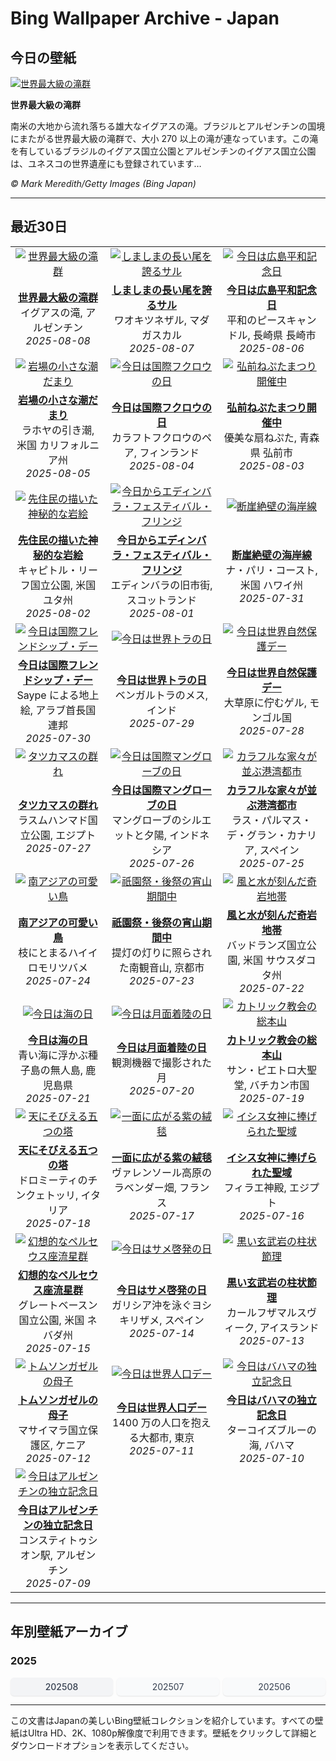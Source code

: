 # Bing Wallpaper Archive - Japan

## 今日の壁紙

[![世界最大級の滝群](https://www.bing.com/th?id=OHR.IguazuArgentina_JA-JP1040777979_UHD.jpg&pid=hp&w=2560)](https://bing.codexun.com/jp/detail/20250808)

**世界最大級の滝群**

南米の大地から流れ落ちる雄大なイグアスの滝。ブラジルとアルゼンチンの国境にまたがる世界最大級の滝群で、大小 270 以上の滝が連なっています。この滝を有しているブラジルのイグアス国立公園とアルゼンチンのイグアス国立公園は、ユネスコの世界遺産にも登録されています…

*© Mark Meredith/Getty Images (Bing Japan)*

---

## 最近30日

| | | |
|:---:|:---:|:---:|
| [![世界最大級の滝群](https://www.bing.com/th?id=OHR.IguazuArgentina_JA-JP1040777979_UHD.jpg&pid=hp&w=2560)](https://bing.codexun.com/jp/detail/20250808) | [![しましまの長い尾を誇るサル](https://www.bing.com/th?id=OHR.BabyLemur_JA-JP3588561100_UHD.jpg&pid=hp&w=2560)](https://bing.codexun.com/jp/detail/20250807) | [![今日は広島平和記念日](https://www.bing.com/th?id=OHR.HiroshimaPeace2025_JA-JP3351733972_UHD.jpg&pid=hp&w=2560)](https://bing.codexun.com/jp/detail/20250806) | 
| **[世界最大級の滝群](https://bing.codexun.com/jp/detail/20250808)**<br>イグアスの滝, アルゼンチン<br>*2025-08-08* | **[しましまの長い尾を誇るサル](https://bing.codexun.com/jp/detail/20250807)**<br>ワオキツネザル, マダガスカル<br>*2025-08-07* | **[今日は広島平和記念日](https://bing.codexun.com/jp/detail/20250806)**<br>平和のピースキャンドル, 長崎県 長崎市<br>*2025-08-06* | 
| [![岩場の小さな潮だまり](https://www.bing.com/th?id=OHR.CaliforniaTidepool_JA-JP3202345029_UHD.jpg&pid=hp&w=2560)](https://bing.codexun.com/jp/detail/20250805) | [![今日は国際フクロウの日](https://www.bing.com/th?id=OHR.LaplandOwl_JA-JP2701506191_UHD.jpg&pid=hp&w=2560)](https://bing.codexun.com/jp/detail/20250804) | [![弘前ねぷたまつり開催中](https://www.bing.com/th?id=OHR.HirosakiNeputaFestival2025_JA-JP2869487998_UHD.jpg&pid=hp&w=2560)](https://bing.codexun.com/jp/detail/20250803) | 
| **[岩場の小さな潮だまり](https://bing.codexun.com/jp/detail/20250805)**<br>ラホヤの引き潮, 米国 カリフォルニア州<br>*2025-08-05* | **[今日は国際フクロウの日](https://bing.codexun.com/jp/detail/20250804)**<br>カラフトフクロウのペア, フィンランド<br>*2025-08-04* | **[弘前ねぷたまつり開催中](https://bing.codexun.com/jp/detail/20250803)**<br>優美な扇ねぷた, 青森県 弘前市<br>*2025-08-03* | 
| [![先住民の描いた神秘的な岩絵](https://www.bing.com/th?id=OHR.FruitaPetroglyphs_JA-JP2199593329_UHD.jpg&pid=hp&w=2560)](https://bing.codexun.com/jp/detail/20250802) | [![今日からエディンバラ・フェスティバル・フリンジ](https://www.bing.com/th?id=OHR.EdinburghFringe_JA-JP2026368495_UHD.jpg&pid=hp&w=2560)](https://bing.codexun.com/jp/detail/20250801) | [![断崖絶壁の海岸線](https://www.bing.com/th?id=OHR.NaPaliKauai_JA-JP1764842674_UHD.jpg&pid=hp&w=2560)](https://bing.codexun.com/jp/detail/20250731) | 
| **[先住民の描いた神秘的な岩絵](https://bing.codexun.com/jp/detail/20250802)**<br>キャピトル・リーフ国立公園, 米国 ユタ州<br>*2025-08-02* | **[今日からエディンバラ・フェスティバル・フリンジ](https://bing.codexun.com/jp/detail/20250801)**<br>エディンバラの旧市街, スコットランド<br>*2025-08-01* | **[断崖絶壁の海岸線](https://bing.codexun.com/jp/detail/20250731)**<br>ナ・パリ・コースト, 米国 ハワイ州<br>*2025-07-31* | 
| [![今日は国際フレンドシップ・デー](https://www.bing.com/th?id=OHR.SaypeDubai_JA-JP1584990235_UHD.jpg&pid=hp&w=2560)](https://bing.codexun.com/jp/detail/20250730) | [![今日は世界トラの日](https://www.bing.com/th?id=OHR.TigerDay_JA-JP0300467728_UHD.jpg&pid=hp&w=2560)](https://bing.codexun.com/jp/detail/20250729) | [![今日は世界自然保護デー](https://www.bing.com/th?id=OHR.MongoliaYurts_JA-JP0052773408_UHD.jpg&pid=hp&w=2560)](https://bing.codexun.com/jp/detail/20250728) | 
| **[今日は国際フレンドシップ・デー](https://bing.codexun.com/jp/detail/20250730)**<br>Saype による地上絵, アラブ首長国連邦<br>*2025-07-30* | **[今日は世界トラの日](https://bing.codexun.com/jp/detail/20250729)**<br>ベンガルトラのメス, インド<br>*2025-07-29* | **[今日は世界自然保護デー](https://bing.codexun.com/jp/detail/20250728)**<br>大草原に佇むゲル,  モンゴル国<br>*2025-07-28* | 
| [![タツカマスの群れ](https://www.bing.com/th?id=OHR.BlackfinBarracuda_JA-JP9849559763_UHD.jpg&pid=hp&w=2560)](https://bing.codexun.com/jp/detail/20250727) | [![今日は国際マングローブの日](https://www.bing.com/th?id=OHR.MangroveTwilight_JA-JP9462938836_UHD.jpg&pid=hp&w=2560)](https://bing.codexun.com/jp/detail/20250726) | [![カラフルな家々が並ぶ港湾都市](https://www.bing.com/th?id=OHR.LasPalmas_JA-JP9180112071_UHD.jpg&pid=hp&w=2560)](https://bing.codexun.com/jp/detail/20250725) | 
| **[タツカマスの群れ](https://bing.codexun.com/jp/detail/20250727)**<br>ラスムハンマド国立公園, エジプト<br>*2025-07-27* | **[今日は国際マングローブの日](https://bing.codexun.com/jp/detail/20250726)**<br>マングローブのシルエットと夕陽, インドネシア<br>*2025-07-26* | **[カラフルな家々が並ぶ港湾都市](https://bing.codexun.com/jp/detail/20250725)**<br>ラス・パルマス・デ・グラン・カナリア, スペイン<br>*2025-07-25* | 
| [![南アジアの可愛い鳥](https://www.bing.com/th?id=OHR.AshyWoodswallow_JA-JP4870541560_UHD.jpg&pid=hp&w=2560)](https://bing.codexun.com/jp/detail/20250724) | [![祇園祭・後祭の宵山期間中](https://www.bing.com/th?id=OHR.GionFestival2025_JA-JP8597633874_UHD.jpg&pid=hp&w=2560)](https://bing.codexun.com/jp/detail/20250723) | [![風と水が刻んだ奇岩地帯](https://www.bing.com/th?id=OHR.BadlandsSunset_JA-JP4206808892_UHD.jpg&pid=hp&w=2560)](https://bing.codexun.com/jp/detail/20250722) | 
| **[南アジアの可愛い鳥](https://bing.codexun.com/jp/detail/20250724)**<br>枝にとまるハイイロモリツバメ<br>*2025-07-24* | **[祇園祭・後祭の宵山期間中](https://bing.codexun.com/jp/detail/20250723)**<br>提灯の灯りに照らされた南観音山, 京都市<br>*2025-07-23* | **[風と水が刻んだ奇岩地帯](https://bing.codexun.com/jp/detail/20250722)**<br>バッドランズ国立公園, 米国 サウスダコタ州<br>*2025-07-22* | 
| [![今日は海の日](https://www.bing.com/th?id=OHR.MarineDay2025_JA-JP8195760967_UHD.jpg&pid=hp&w=2560)](https://bing.codexun.com/jp/detail/20250721) | [![今日は月面着陸の日](https://www.bing.com/th?id=OHR.BigMoon_JA-JP3459565714_UHD.jpg&pid=hp&w=2560)](https://bing.codexun.com/jp/detail/20250720) | [![カトリック教会の総本山](https://www.bing.com/th?id=OHR.VaticanCity_JA-JP3107889250_UHD.jpg&pid=hp&w=2560)](https://bing.codexun.com/jp/detail/20250719) | 
| **[今日は海の日](https://bing.codexun.com/jp/detail/20250721)**<br>青い海に浮かぶ種子島の無人島, 鹿児島県<br>*2025-07-21* | **[今日は月面着陸の日](https://bing.codexun.com/jp/detail/20250720)**<br>観測機器で撮影された月<br>*2025-07-20* | **[カトリック教会の総本山](https://bing.codexun.com/jp/detail/20250719)**<br>サン・ピエトロ大聖堂, バチカン市国<br>*2025-07-19* | 
| [![天にそびえる五つの塔](https://www.bing.com/th?id=OHR.DolomitiEstate_JA-JP1752445418_UHD.jpg&pid=hp&w=2560)](https://bing.codexun.com/jp/detail/20250718) | [![一面に広がる紫の絨毯](https://www.bing.com/th?id=OHR.FranceLavender_JA-JP2202328070_UHD.jpg&pid=hp&w=2560)](https://bing.codexun.com/jp/detail/20250717) | [![イシス女神に捧げられた聖域](https://www.bing.com/th?id=OHR.TemplePhilae_JA-JP1883182948_UHD.jpg&pid=hp&w=2560)](https://bing.codexun.com/jp/detail/20250716) | 
| **[天にそびえる五つの塔](https://bing.codexun.com/jp/detail/20250718)**<br>ドロミーティのチンクェトッリ, イタリア<br>*2025-07-18* | **[一面に広がる紫の絨毯](https://bing.codexun.com/jp/detail/20250717)**<br>ヴァレンソール高原のラベンダー畑, フランス<br>*2025-07-17* | **[イシス女神に捧げられた聖域](https://bing.codexun.com/jp/detail/20250716)**<br>フィラエ神殿, エジプト<br>*2025-07-16* | 
| [![幻想的なペルセウス座流星群](https://www.bing.com/th?id=OHR.PerseidsPine_JA-JP0980673364_UHD.jpg&pid=hp&w=2560)](https://bing.codexun.com/jp/detail/20250715) | [![今日はサメ啓発の日](https://www.bing.com/th?id=OHR.YoungShark_JA-JP0204898221_UHD.jpg&pid=hp&w=2560)](https://bing.codexun.com/jp/detail/20250714) | [![黒い玄武岩の柱状節理](https://www.bing.com/th?id=OHR.BasaltColumns_JA-JP9334958471_UHD.jpg&pid=hp&w=2560)](https://bing.codexun.com/jp/detail/20250713) | 
| **[幻想的なペルセウス座流星群](https://bing.codexun.com/jp/detail/20250715)**<br>グレートベースン国立公園, 米国 ネバダ州<br>*2025-07-15* | **[今日はサメ啓発の日](https://bing.codexun.com/jp/detail/20250714)**<br>ガリシア沖を泳ぐヨシキリザメ, スペイン<br>*2025-07-14* | **[黒い玄武岩の柱状節理](https://bing.codexun.com/jp/detail/20250713)**<br>カールフザマルスヴィーク, アイスランド<br>*2025-07-13* | 
| [![トムソンガゼルの母子](https://www.bing.com/th?id=OHR.ThomsonGazelle_JA-JP8883266814_UHD.jpg&pid=hp&w=2560)](https://bing.codexun.com/jp/detail/20250712) | [![今日は世界人口デー](https://www.bing.com/th?id=OHR.TokyoSunrise_JA-JP8418771987_UHD.jpg&pid=hp&w=2560)](https://bing.codexun.com/jp/detail/20250711) | [![今日はバハマの独立記念日](https://www.bing.com/th?id=OHR.BahamaBlues_JA-JP9790462699_UHD.jpg&pid=hp&w=2560)](https://bing.codexun.com/jp/detail/20250710) | 
| **[トムソンガゼルの母子](https://bing.codexun.com/jp/detail/20250712)**<br>マサイマラ国立保護区, ケニア<br>*2025-07-12* | **[今日は世界人口デー](https://bing.codexun.com/jp/detail/20250711)**<br>1400 万の人口を抱える大都市, 東京<br>*2025-07-11* | **[今日はバハマの独立記念日](https://bing.codexun.com/jp/detail/20250710)**<br>ターコイズブルーの海, バハマ<br>*2025-07-10* | 
| [![今日はアルゼンチンの独立記念日](https://www.bing.com/th?id=OHR.ConstitucionStation_JA-JP9081110784_UHD.jpg&pid=hp&w=2560)](https://bing.codexun.com/jp/detail/20250709) |  |  | 
| **[今日はアルゼンチンの独立記念日](https://bing.codexun.com/jp/detail/20250709)**<br>コンスティトゥシオン駅, アルゼンチン<br>*2025-07-09* |  |  | 


---

## 年別壁紙アーカイブ

### 2025
<div style="display: grid; grid-template-columns: repeat(auto-fit, minmax(80px, 1fr)); gap: 6px; margin: 12px 0;">
<a href="https://bing.codexun.com/jp/archive/202508" style="padding: 6px 12px; font-size: 14px; border-radius: 6px; box-shadow: 0 1px 2px rgba(0,0,0,0.1); background-color: #f3f4f6; color: #374151; text-decoration: none; text-align: center; transition: background-color 0.2s ease; font-weight: 500;">202508</a>
<a href="https://bing.codexun.com/jp/archive/202507" style="padding: 6px 12px; font-size: 14px; border-radius: 6px; box-shadow: 0 1px 2px rgba(0,0,0,0.1); background-color: #f9fafb; color: #374151; text-decoration: none; text-align: center; transition: background-color 0.2s ease;">202507</a>
<a href="https://bing.codexun.com/jp/archive/202506" style="padding: 6px 12px; font-size: 14px; border-radius: 6px; box-shadow: 0 1px 2px rgba(0,0,0,0.1); background-color: #f9fafb; color: #374151; text-decoration: none; text-align: center; transition: background-color 0.2s ease;">202506</a>
</div>



---

この文書はJapanの美しいBing壁紙コレクションを紹介しています。すべての壁紙はUltra HD、2K、1080p解像度で利用できます。壁紙をクリックして詳細とダウンロードオプションを表示してください。
